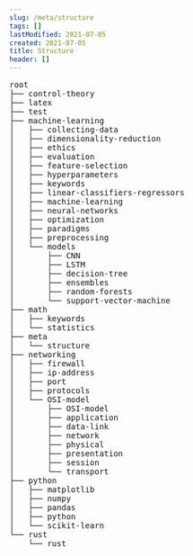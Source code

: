 ```yaml
---
slug: /meta/structure
tags: []
lastModified: 2021-07-05
created: 2021-07-05
title: Structure
header: []
---
```


<pre>
root 
├── control-theory
├── latex
├── test
├── machine-learning
│   ├── collecting-data
│   ├── dimensionality-reduction
│   ├── ethics
│   ├── evaluation
│   ├── feature-selection
│   ├── hyperparameters
│   ├── keywords
│   ├── linear-classifiers-regressors
│   ├── machine-learning
│   ├── neural-networks
│   ├── optimization
│   ├── paradigms
│   ├── preprocessing
│   └── models
│       ├── CNN
│       ├── LSTM
│       ├── decision-tree
│       ├── ensembles
│       ├── random-forests
│       └── support-vector-machine
├── math
│   ├── keywords
│   └── statistics
├── meta
│   └── structure
├── networking
│   ├── firewall
│   ├── ip-address
│   ├── port
│   ├── protocols
│   └── OSI-model
│       ├── OSI-model
│       ├── application
│       ├── data-link
│       ├── network
│       ├── physical
│       ├── presentation
│       ├── session
│       └── transport
├── python
│   ├── matplotlib
│   ├── numpy
│   ├── pandas
│   ├── python
│   └── scikit-learn
└── rust
    └── rust
</pre>